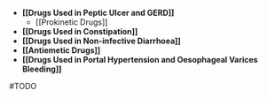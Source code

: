 - **[[Drugs Used in Peptic Ulcer and GERD]]**
	- [[Prokinetic Drugs]]
- **[[Drugs Used in Constipation]]**
- **[[Drugs Used in Non-infective Diarrhoea]]**
- **[[Antiemetic Drugs]]**
- **[[Drugs Used in Portal Hypertension and Oesophageal Varices Bleeding]]**

#TODO